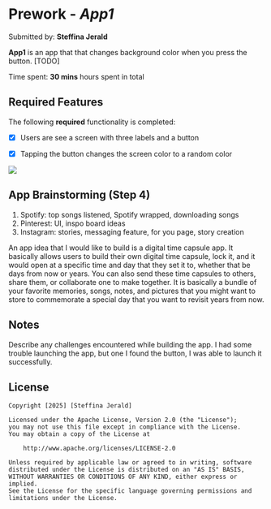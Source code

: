 # Prework - *App1*

Submitted by: **Steffina Jerald**

**App1** is an app that that changes background color when you press the button. [TODO] 

Time spent: **30 mins** hours spent in total

## Required Features

The following **required** functionality is completed:

- [X] Users are see a screen with three labels and a button
- [X] Tapping the button changes the screen color to a random color
 

<div>
    <a href="https://www.loom.com/share/22cb18584d444773a60128e08c1f3a09">
    </a>
    <a href="https://www.loom.com/share/22cb18584d444773a60128e08c1f3a09">
      <img style="max-width:300px;" src="https://cdn.loom.com/sessions/thumbnails/22cb18584d444773a60128e08c1f3a09-58acd5018c36c62f-full-play.gif">
    </a>
  </div>


## App Brainstorming (Step 4)
1. Spotify: top songs listened, Spotify wrapped, downloading songs
2. Pinterest: UI, inspo board ideas
3. Instagram: stories, messaging feature, for you page, story creation 

An app idea that I would like to build is a digital time capsule app. It basically allows users to build their own digital time capsule, lock it, and it would open at a specific time and day that they set it to, whether that be days from now or years. You can also send these time capsules to others, share them, or collaborate one to make together. It is basically a bundle of your favorite memories, songs, notes, and pictures that you might want to store to commemorate a special day that you want to revisit years from now. 

## Notes

Describe any challenges encountered while building the app.
I had some trouble launching the app, but one I found the button, I was able to launch it successfully. 

## License

    Copyright [2025] [Steffina Jerald]

    Licensed under the Apache License, Version 2.0 (the "License");
    you may not use this file except in compliance with the License.
    You may obtain a copy of the License at

        http://www.apache.org/licenses/LICENSE-2.0

    Unless required by applicable law or agreed to in writing, software
    distributed under the License is distributed on an "AS IS" BASIS,
    WITHOUT WARRANTIES OR CONDITIONS OF ANY KIND, either express or implied.
    See the License for the specific language governing permissions and
    limitations under the License.
